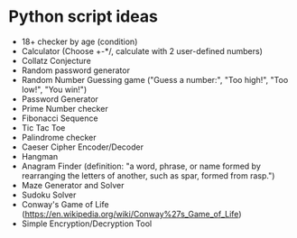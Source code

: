 # Python script ideas

- 18+ checker by age (condition)
- Calculator (Choose +-*/, calculate with 2 user-defined numbers)
- Collatz Conjecture
- Random password generator
- Random Number Guessing game ("Guess a number:", "Too high!", "Too low!", "You win!")
- Password Generator
- Prime Number checker
- Fibonacci Sequence
- Tic Tac Toe
- Palindrome checker
- Caeser Cipher Encoder/Decoder
- Hangman
- Anagram Finder (definition: "a word, phrase, or name formed by rearranging the letters of another, such as spar, formed from rasp.")
- Maze Generator and Solver
- Sudoku Solver
- Conway's Game of Life (<https://en.wikipedia.org/wiki/Conway%27s_Game_of_Life>)
- Simple Encryption/Decryption Tool
